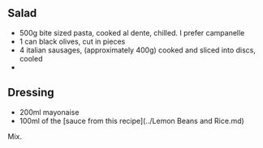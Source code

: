 Salad
-----

- 500g bite sized pasta, cooked al dente, chilled. I prefer campanelle
- 1 can black olives, cut in pieces
- 4 italian sausages, (approximately 400g) cooked and sliced into discs, cooled
- 

Dressing
--------

- 200ml mayonaise 
- 100ml of the [sauce from this recipe](../Lemon Beans and Rice.md)

Mix.



